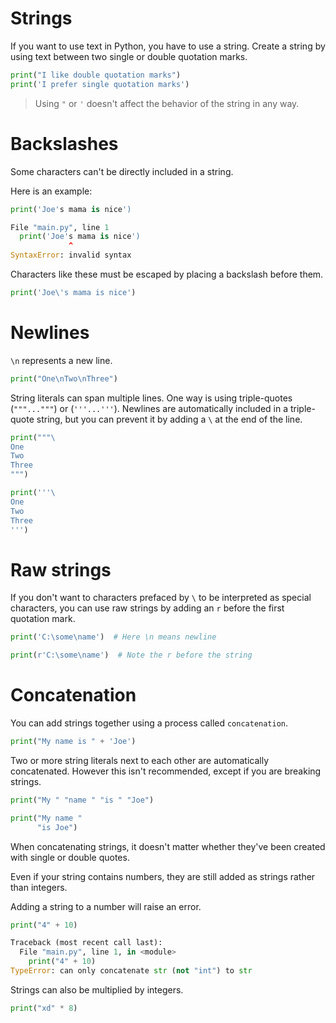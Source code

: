 # Strings

If you want to use text in Python, you have to use a string.
Create a string by using text between two single or double quotation marks.

```python
print("I like double quotation marks")
print('I prefer single quotation marks')
```

> Using `"` or `'` doesn't affect the behavior of the string in any way.

# Backslashes

Some characters can't be directly included in a string.

Here is an example:

```python
print('Joe's mama is nice')
```
```python
File "main.py", line 1
  print('Joe's mama is nice')
             ^
SyntaxError: invalid syntax
```

Characters like these must be escaped by placing a backslash before them.

```python
print('Joe\'s mama is nice')
```

# Newlines

`\n` represents a new line.

```python
print("One\nTwo\nThree")
```

String literals can span multiple lines. One way is using triple-quotes (`"""..."""`) or (`'''...'''`). Newlines are automatically included in a triple-quote string, but you can prevent it by adding a `\` at the end of the line.

```python
print("""\
One
Two
Three
""")

print('''\
One
Two
Three
''')
```

# Raw strings

If you don't want to characters prefaced by `\` to be interpreted as special characters, you can use raw strings by adding an `r` before the first quotation mark.

```python
print('C:\some\name')  # Here \n means newline

print(r'C:\some\name')  # Note the r before the string
```

# Concatenation

You can add strings together using a process called `concatenation`.

```python
print("My name is " + 'Joe')
```

Two or more string literals next to each other are automatically concatenated. However this isn't recommended, except if you are breaking strings.

```python
print("My " "name " "is " "Joe")

print("My name "
      "is Joe")
```

When concatenating strings, it doesn't matter whether they've been created with single or double quotes.

Even if your string contains numbers, they are still added as strings rather than integers.

Adding a string to a number will raise an error.

```python
print("4" + 10)
```
```python
Traceback (most recent call last):
  File "main.py", line 1, in <module>
    print("4" + 10)
TypeError: can only concatenate str (not "int") to str
```

Strings can also be multiplied by integers.

```python
print("xd" * 8)
```
